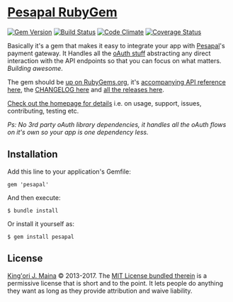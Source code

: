 [Pesapal RubyGem][2]
===============

[![Gem Version](https://badge.fury.io/rb/pesapal.svg)](https://badge.fury.io/rb/pesapal)
[![Build Status](https://travis-ci.org/itskingori/pesapal-gem.svg?branch=master)](https://travis-ci.org/itskingori/pesapal-gem)
[![Code Climate](https://codeclimate.com/github/itskingori/pesapal-gem/badges/gpa.svg)](https://codeclimate.com/github/itskingori/pesapal-gem)
[![Coverage Status](https://coveralls.io/repos/github/itskingori/pesapal-gem/badge.svg)](https://coveralls.io/github/itskingori/pesapal-gem)

Basically it's a gem that makes it easy to integrate your app with
[Pesapal][1]'s payment gateway. It Handles all the [oAuth stuff][3] abstracting
any direct interaction with the API endpoints so that you can focus on what
matters. _Building awesome_.

The gem should be [up on RubyGems.org][4], it's [accompanying API reference
here][9], the [CHANGELOG here][5] and [all the releases here][6].

[Check out the homepage for details][2] i.e. on usage, support, issues,
contributing, testing etc.

_Ps: No 3rd party oAuth library dependencies, it handles all the oAuth flows on
it's own so your app is one dependency less._


Installation
------------

Add this line to your application's Gemfile:

    gem 'pesapal'

And then execute:

    $ bundle install

Or install it yourself as:

    $ gem install pesapal


License
-------

[King'ori J. Maina][7] © 2013-2017. The [MIT License bundled therein][8] is a
permissive license that is short and to the point. It lets people do anything
they want as long as they provide attribution and waive liability.

[1]: https://www.pesapal.com/
[2]: http://itskingori.github.io/pesapal-gem
[3]: http://oauth.net/core/1.0/
[4]: http://rubygems.org/gems/pesapal
[5]: https://raw.githubusercontent.com/itskingori/pesapal-gem/master/CHANGELOG.md
[6]: https://github.com/itskingori/pesapal-gem/releases/
[7]: http://kingori.co/
[8]: https://raw.githubusercontent.com/itskingori/pesapal-gem/master/LICENSE.md
[9]: http://rubydoc.info/gems/pesapal
[10]: http://mogetutu.com/
[11]: https://github.com/mogetutu
